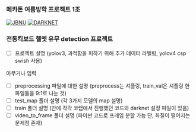### 메카톤 여름방학 프로젝트 1조

[![JBNU](https://img.shields.io/badge/JBNU-mecathon-9cf?style=for-the-badge&logo=appveyor)](https://www.jbnu.ac.kr/kor/)
[![DARKNET](https://img.shields.io/badge/darknet-yolo-brightgreen?style=for-the-badge&logo=appveyor)](https://github.com/AlexeyAB/darknet)

### 전동킥보드 헬멧 유무 detection 프로젝트

- [ ] 프로젝트 설명 (yolov3, 과적합을 피하기 위해 추가 데이터 라벨링, yolov4 csp swish 사용)

아무거나 입력
- [ ] preprocessing 파일에 대한 설명 (preprocess는 셔플링, train_val은 셔플링 한 파일들을 9:1로 나눈 것)
- [ ] test_map 폴더 설명 (각 3가지 모델의 map 설명)
- [ ] train 폴더 설명 (안에 각각 코랩에서 진행했던 코드와 darknet 설정 파일이 있음)
- [ ] video_to_frame 폴더 설명 (파이썬 코드로 프레임 분할 가능 단, 화질이 떨어지는 문제점 존재)